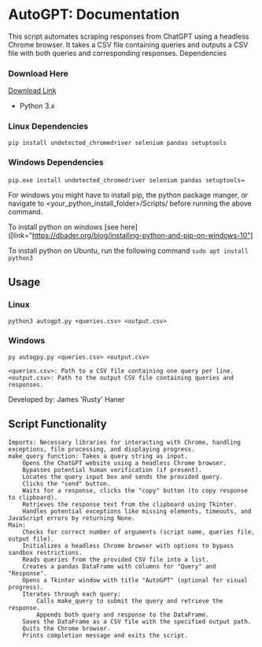 # AutoGPT: Documentation

This script automates scraping responses from ChatGPT using a headless Chrome browser. It takes a CSV file containing queries and outputs a CSV file with both queries and corresponding responses.
Dependencies

### Download Here
[Download Link](https://github.com/JRustyHaner/autoGPT/releases/download/prerelease/autoGPT-alpha1-python.zip)

    
- Python 3.x

### Linux Dependencies
```pip install undetected_chromedriver selenium pandas setuptools```

### Windows Dependencies
```pip.exe install undetected_chromedriver selenium pandas setuptools```~

For windows you might have to install pip, the python package manger, or navigate to <your_python_install_folder>/Scripts/ before running the above command.

To install python on windows [see here]([link="https://dbader.org/blog/installing-python-and-pip-on-windows-10"]

To install python on Ubuntu, run the following command
```sudo apt install python3```  


## Usage

### Linux
```python3 autogpt.py <queries.csv> <output.csv>```

### Windows
```py autogpy.py <queries.csv> <output.csv>```

    <queries.csv>: Path to a CSV file containing one query per line.
    <output.csv>: Path to the output CSV file containing queries and responses.

Developed by: James 'Rusty' Haner

## Script Functionality

    Imports: Necessary libraries for interacting with Chrome, handling exceptions, file processing, and displaying progress.
    make_query function: Takes a query string as input.
        Opens the ChatGPT website using a headless Chrome browser.
        Bypasses potential human verification (if present).
        Locates the query input box and sends the provided query.
        Clicks the "send" button.
        Waits for a response, clicks the "copy" button (to copy response to clipboard).
        Retrieves the response text from the clipboard using Tkinter.
        Handles potential exceptions like missing elements, timeouts, and JavaScript errors by returning None.
    Main:
        Checks for correct number of arguments (script name, queries file, output file).
        Initializes a headless Chrome browser with options to bypass sandbox restrictions.
        Reads queries from the provided CSV file into a list.
        Creates a pandas DataFrame with columns for "Query" and "Response".
        Opens a Tkinter window with title "AutoGPT" (optional for visual progress).
        Iterates through each query:
            Calls make_query to submit the query and retrieve the response.
            Appends both query and response to the DataFrame.
        Saves the DataFrame as a CSV file with the specified output path.
        Quits the Chrome browser.
        Prints completion message and exits the script.
